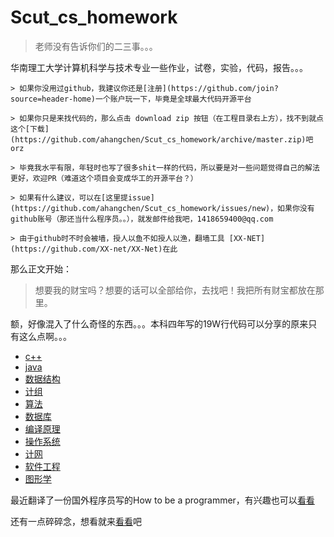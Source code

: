 # Scut_cs_homework
 > 老师没有告诉你们的二三事。。。

华南理工大学计算机科学与技术专业一些作业，试卷，实验，代码，报告。。。



    > 如果你没用过github，我建议你还是[注册](https://github.com/join?source=header-home)一个账户玩一下，毕竟是全球最大代码开源平台

    > 如果你只是来找代码的，那么点击 download zip 按钮（在工程目录右上方），找不到就点这个[下载](https://github.com/ahangchen/Scut_cs_homework/archive/master.zip)吧orz

    > 毕竟我水平有限，年轻时也写了很多shit一样的代码，所以要是对一些问题觉得自己的解法更好，欢迎PR（难道这个项目会变成华工的开源平台？）

    > 如果有什么建议，可以在[这里提issue](https://github.com/ahangchen/Scut_cs_homework/issues/new)，如果你没有github账号（那还当什么程序员。。），就发邮件给我吧，1418659400@qq.com

    > 由于github时不时会被墙，授人以鱼不如授人以渔，翻墙工具 [XX-NET](https://github.com/XX-net/XX-Net)在此
  
  
那么正文开始：

  > 想要我的财宝吗？想要的话可以全部给你，去找吧！我把所有财宝都放在那里。
  
  额，好像混入了什么奇怪的东西。。。本科四年写的19W行代码可以分享的原来只有这么点啊。。。
  
  - [c++](c++)
  - [java](java)
  - [数据结构](数据结构)
  - [计组](计组)
  - [算法](算法)
  - [数据库](数据库)
  - [编译原理](编译原理)
  - [操作系统](操作系统)
  - [计网](计网)
  - [软件工程](软件工程)
  - [图形学](图形学)
  
最近翻译了一份国外程序员写的How to be a programmer，有兴趣也可以[看看](https://github.com/ahangchen/How-to-Be-A-Programmer-CN)

还有一点碎碎念，想看就来[看看](learn.md)吧

  
